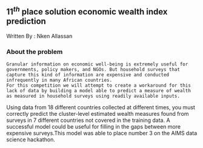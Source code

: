 ## $11^{th}$ place solution economic wealth index prediction

Written By : Nken  Allassan

### About the problem

```
Granular information on economic well-being is extremely useful for governments, policy makers, and NGOs. But household surveys that capture this kind of information are expensive and conducted infrequently in many African countries.
For this competition we will attempt to create a workaround for this lack of data by building a model able to predict a measure of wealth as measured in household surveys using readily available inputs.
```

Using data from 18 different countries collected at different times, you must correctly predict the cluster-level estimated wealth measures found from surveys in 7 different countries not covered in the training data. A successful model could be useful for filling in the gaps between  more expensive surveys.This model was able to place number 3 on the AIMS data science hackathon.
